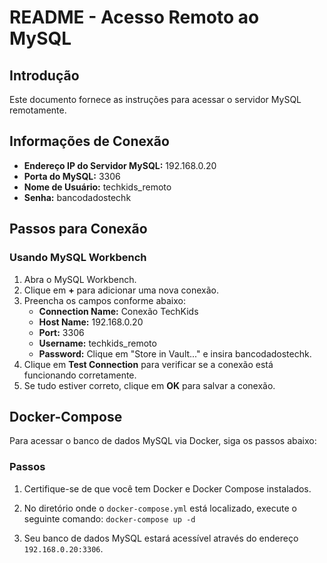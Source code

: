 # README - Acesso Remoto ao MySQL

## Introdução
Este documento fornece as instruções para acessar o servidor MySQL remotamente.

## Informações de Conexão
- **Endereço IP do Servidor MySQL:** 192.168.0.20
- **Porta do MySQL:** 3306
- **Nome de Usuário:** techkids_remoto
- **Senha:** bancodadostechk

## Passos para Conexão

### Usando MySQL Workbench
1. Abra o MySQL Workbench.
2. Clique em **+** para adicionar uma nova conexão.
3. Preencha os campos conforme abaixo:
   - **Connection Name:** Conexão TechKids
   - **Host Name:** 192.168.0.20
   - **Port:** 3306
   - **Username:** techkids_remoto
   - **Password:** Clique em "Store in Vault..." e insira bancodadostechk.
4. Clique em **Test Connection** para verificar se a conexão está funcionando corretamente.
5. Se tudo estiver correto, clique em **OK** para salvar a conexão.

## Docker-Compose

Para acessar o banco de dados MySQL via Docker, siga os passos abaixo:

### Passos

1. Certifique-se de que você tem Docker e Docker Compose instalados.
2. No diretório onde o `docker-compose.yml` está localizado, execute o seguinte comando:
    `docker-compose up -d`


3. Seu banco de dados MySQL estará acessível através do endereço `192.168.0.20:3306`.
